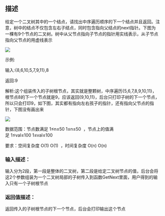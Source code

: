 ## 描述

给定一个二叉树其中的一个结点，请找出中序遍历顺序的下一个结点并且返回。注意，树中的结点不仅包含左右子结点，同时包含指向父结点的next指针。下图为一棵有9个节点的二叉树。树中从父节点指向子节点的指针用实线表示，从子节点指向父节点的用虚线表示

![](https://uploadfiles.nowcoder.com/images/20210616/557336_1623844408327/D03B8D5BB902D4516BB92CB216E58EC4)

  

示例:

输入:{8,6,10,5,7,9,11},8

返回:9

解析:这个组装传入的子树根节点，其实就是整颗树，中序遍历{5,6,7,8,9,10,11}，根节点8的下一个节点就是9，应该返回{9,10,11}，后台只打印子树的下一个节点，所以只会打印9，如下图，其实都有指向左右孩子的指针，还有指向父节点的指针，下图没有画出来

![](https://uploadfiles.nowcoder.com/images/20210616/557336_1623845692021/E647707AEF2A4AE2C40F0FCCB549B6A5)

数据范围：节点数满足 1≤n≤50 1≤n≤50  ，节点上的值满足 1≤val≤100 1≤val≤100   
  
要求：空间复杂度 O(1) O(1)  ，时间复杂度 O(n) O(n)   

### 输入描述：

输入分为2段，第一段是整体的二叉树，第二段是给定二叉树节点的值，后台会将这2个参数组装为一个二叉树局部的子树传入到函数GetNext里面，用户得到的输入只有一个子树根节点

### 返回值描述：

返回传入的子树根节点的下一个节点，后台会打印输出这个节点